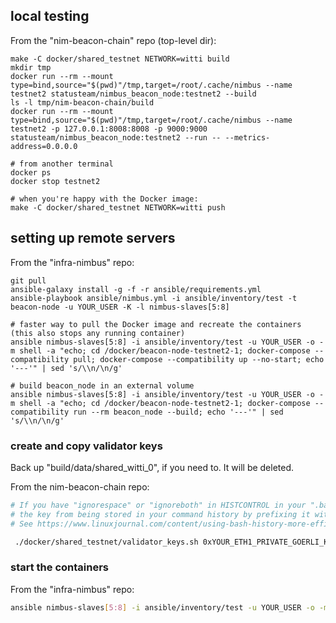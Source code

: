 ## local testing

From the "nim-beacon-chain" repo (top-level dir):

```text
make -C docker/shared_testnet NETWORK=witti build
mkdir tmp
docker run --rm --mount type=bind,source="$(pwd)"/tmp,target=/root/.cache/nimbus --name testnet2 statusteam/nimbus_beacon_node:testnet2 --build
ls -l tmp/nim-beacon-chain/build
docker run --rm --mount type=bind,source="$(pwd)"/tmp,target=/root/.cache/nimbus --name testnet2 -p 127.0.0.1:8008:8008 -p 9000:9000 statusteam/nimbus_beacon_node:testnet2 --run -- --metrics-address=0.0.0.0

# from another terminal
docker ps
docker stop testnet2

# when you're happy with the Docker image:
make -C docker/shared_testnet NETWORK=witti push
```

## setting up remote servers

From the "infra-nimbus" repo:

```text
git pull
ansible-galaxy install -g -f -r ansible/requirements.yml
ansible-playbook ansible/nimbus.yml -i ansible/inventory/test -t beacon-node -u YOUR_USER -K -l nimbus-slaves[5:8]

# faster way to pull the Docker image and recreate the containers (this also stops any running container)
ansible nimbus-slaves[5:8] -i ansible/inventory/test -u YOUR_USER -o -m shell -a "echo; cd /docker/beacon-node-testnet2-1; docker-compose --compatibility pull; docker-compose --compatibility up --no-start; echo '---'" | sed 's/\\n/\n/g'

# build beacon_node in an external volume
ansible nimbus-slaves[5:8] -i ansible/inventory/test -u YOUR_USER -o -m shell -a "echo; cd /docker/beacon-node-testnet2-1; docker-compose --compatibility run --rm beacon_node --build; echo '---'" | sed 's/\\n/\n/g'
```

### create and copy validator keys

Back up "build/data/shared\_witti\_0", if you need to. It will be deleted.

From the nim-beacon-chain repo:

```bash
# If you have "ignorespace" or "ignoreboth" in HISTCONTROL in your ".bashrc", you can prevent
# the key from being stored in your command history by prefixing it with a space.
# See https://www.linuxjournal.com/content/using-bash-history-more-efficiently-histcontrol

 ./docker/shared_testnet/validator_keys.sh 0xYOUR_ETH1_PRIVATE_GOERLI_KEY
```

### start the containers

From the "infra-nimbus" repo:

```bash
ansible nimbus-slaves[5:8] -i ansible/inventory/test -u YOUR_USER -o -m shell -a "echo; cd /docker/beacon-node-testnet2-1; docker-compose --compatibility up -d; echo '---'" | sed 's/\\n/\n/g'
```


